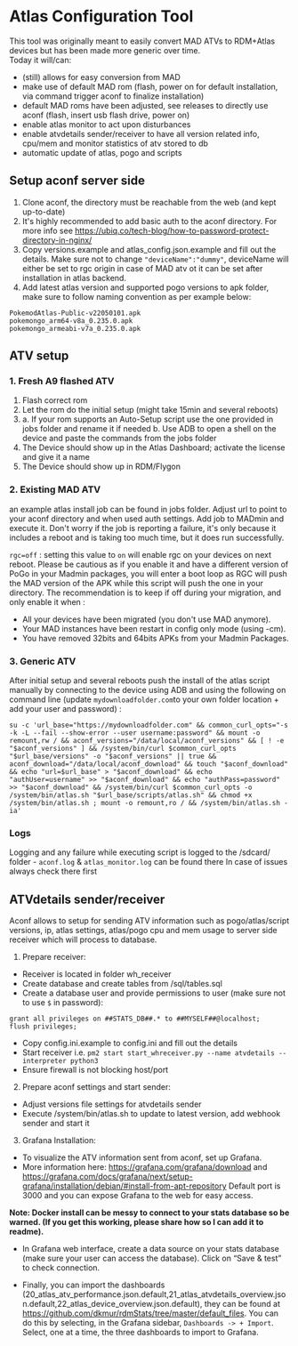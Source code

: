 # Atlas Configuration Tool

This tool was originally meant to easily convert MAD ATVs to RDM+Atlas devices but has been made more generic over time.  
Today it will/can:
- (still) allows for easy conversion from MAD
- make use of default MAD rom (flash, power on for default installation, via command trigger aconf to finalize installation) 
- default MAD roms have been adjusted, see releases to directly use aconf (flash, insert usb flash drive, power on)
- enable atlas monitor to act upon disturbances
- enable atvdetails sender/receiver to have all version related info, cpu/mem and monitor statistics of atv stored to db
- automatic update of atlas, pogo and scripts

## Setup aconf server side
1. Clone aconf, the directory must be reachable from the web (and kept up-to-date)  
2. It's highly recommended to add basic auth to the aconf directory. For more info see <https://ubiq.co/tech-blog/how-to-password-protect-directory-in-nginx/>  
3. Copy versions.example and atlas_config.json.example and fill out the details. Make sure not to change `"deviceName":"dummy"`, deviceName will either be set to rgc origin in case of MAD atv ot it can be set after installation in atlas backend.  
4. Add latest atlas version and supported pogo versions to apk folder, make sure to follow naming convention as per example below:  
```
PokemodAtlas-Public-v22050101.apk
pokemongo_arm64-v8a_0.235.0.apk
pokemongo_armeabi-v7a_0.235.0.apk
``` 

## ATV setup


### 1. Fresh A9 flashed ATV

1. Flash correct rom
2. Let the rom do the initial setup (might take 15min and several reboots)
3. a. If your rom supports an Auto-Setup script use the one provided in jobs folder and rename it if needed
   b. Use ADB to open a shell on the device and paste the commands from the jobs folder
4. The Device should show up in the Atlas Dashboard; activate the license and give it a name
5. The Device should show up in RDM/Flygon


### 2. Existing MAD ATV
an example atlas install job can be found in jobs folder. Adjust url to point to your aconf directory and when used auth settings. Add job to MADmin and execute it. Don't worry if the job is reporting a failure, it's only because it includes a reboot and is taking too much time, but it does run successfully.

`rgc=off` : setting this value to `on` will enable rgc on your devices on next reboot. Please be cautious as if you enable it and have a different version of PoGo in your Madmin packages, you will enter a boot loop as RGC will push the MAD version of the APK while this script will push the one in your directory. The recommendation is to keep if off during your migration, and only enable it when :
- All your devices have been migrated (you don't use MAD anymore).
- Your MAD instances have been restart in config only mode (using -cm).
- You have removed 32bits and 64bits APKs from your Madmin Packages.

### 3. Generic ATV
After initial setup and several reboots push the install of the atlas script manually by connecting to the device using ADB and using the following on command line (update `mydownloadfolder.com`to your own folder location + add your user and password) :

```
su -c 'url_base="https://mydownloadfolder.com" && common_curl_opts="-s -k -L --fail --show-error --user username:password" && mount -o remount,rw / && aconf_versions="/data/local/aconf_versions" && [ ! -e "$aconf_versions" ] && /system/bin/curl $common_curl_opts "$url_base/versions" -o "$aconf_versions" || true && aconf_download="/data/local/aconf_download" && touch "$aconf_download" && echo "url=$url_base" > "$aconf_download" && echo "authUser=username" >> "$aconf_download" && echo "authPass=password" >> "$aconf_download" && /system/bin/curl $common_curl_opts -o /system/bin/atlas.sh "$url_base/scripts/atlas.sh" && chmod +x /system/bin/atlas.sh ; mount -o remount,ro / && /system/bin/atlas.sh -ia'
```

### Logs
Logging and any failure while executing script is logged to the /sdcard/ folder - `aconf.log` & `atlas_monitor.log` can be found there
In case of issues always check there first


## ATVdetails sender/receiver  
Aconf allows to setup for sending ATV information such as pogo/atlas/script versions, ip, atlas settings, atlas/pogo cpu and mem usage to server side receiver which will process to database.  

1. Prepare receiver:
- Receiver is located in folder wh_receiver
- Create database and create tables from /sql/tables.sql
- Create a database user and provide permissions to user (make sure not to use `$` in password):
```
grant all privileges on ##STATS_DB##.* to ##MYSELF##@localhost;
flush privileges;
```
- Copy config.ini.example to config.ini and fill out the details
- Start receiver i.e. `pm2 start start_whreceiver.py --name atvdetails --interpreter python3`
- Ensure firewall is not blocking host/port

2. Prepare aconf settings and start sender:
- Adjust versions file settings for atvdetails sender
- Execute /system/bin/atlas.sh to update to latest version, add webhook sender and start it

3. Grafana Installation:
- To visualize the ATV information sent from aconf, set up Grafana.
- More information here: https://grafana.com/grafana/download and https://grafana.com/docs/grafana/next/setup-grafana/installation/debian/#install-from-apt-repository
Default port is 3000 and you can expose Grafana to the web for easy access.

**Note: Docker install can be messy to connect to your stats database so be warned. (If you get this working, please share how so I can add it to readme).**

- In Grafana web interface, create a data source on your stats database (make sure your user can access the database). Click on “Save & test” to check connection.

- Finally, you can import the dashboards (20_atlas_atv_performance.json.default,21_atlas_atvdetails_overview.json.default,22_atlas_device_overview.json.default), they can be found at <https://github.com/dkmur/rdmStats/tree/master/default_files>. You can do this by selecting, in the Grafana sidebar, `Dashboards -> + Import`. Select, one at a time, the three dashboards to import to Grafana.
